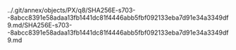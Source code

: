 ../.git/annex/objects/PX/q8/SHA256E-s703--8abcc8391e58adaa13fb1441dc81f4446abb5fbf092133eba7d91e34a3349df9.md/SHA256E-s703--8abcc8391e58adaa13fb1441dc81f4446abb5fbf092133eba7d91e34a3349df9.md
